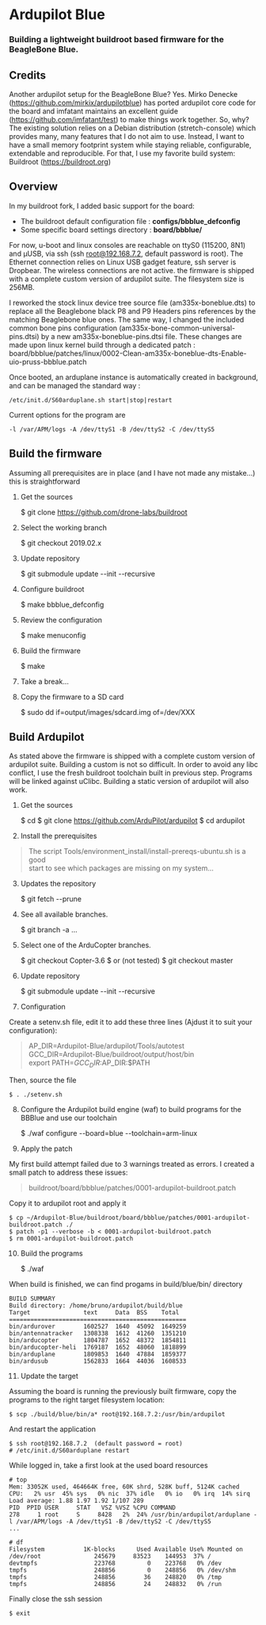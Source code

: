 # Ardupilot Blue
### Building a lightweight buildroot based firmware for the BeagleBone Blue.


## Credits
Another ardupilot setup for the BeagleBone Blue?
Yes. Mirko Denecke (https://github.com/mirkix/ardupilotblue) has ported
ardupilot core code for the board and imfatant maintains an excellent guide 
(https://github.com/imfatant/test) to make things work together.
So, why? The existing solution relies on a Debian distribution
(stretch-console) which provides many, many features that I do not aim to use.
Instead, I want to have a small memory footprint system while staying
reliable, configurable, extendable and reproducible.
For that, I use my favorite build system: Buildroot (https://buildroot.org)

## Overview
In my buildroot fork, I added basic support for the board:
 
- The buildroot default configuration file : **configs/bbblue_defconfig**
- Some specific board settings directory   : **board/bbblue/**

For now, u-boot and linux consoles are reachable on ttyS0 (115200, 8N1) and
µUSB, via ssh (ssh root@192.168.7.2, default password is root). The Ethernet
connection relies on Linux USB gadget feature, ssh server is Dropbear. The
wireless connections are not active. the firmware is shipped with a complete
custom version of ardupilot suite. The filesystem size is 256MB.

I reworked the stock linux device tree source file (am335x-boneblue.dts) to
replace all the Beaglebone black P8 and P9 Headers pins references by the
matching Beaglebone blue ones. The same way, I changed the included common
bone pins configuration (am335x-bone-common-universal-pins.dtsi)
by a new am335x-boneblue-pins.dtsi file. These changes are made upon linux
kernel build through a dedicated patch :  
board/bbblue/patches/linux/0002-Clean-am335x-boneblue-dts-Enable-uio-pruss-bbblue.patch

Once booted, an arduplane instance is automatically created in background,
and can be managed the standard way :

	/etc/init.d/S60arduplane.sh start|stop|restart

  Current options for the program are

	-l /var/APM/logs -A /dev/ttyS1 -B /dev/ttyS2 -C /dev/ttyS5

## Build the firmware

Assuming all prerequisites are in place (and I have not made any mistake...) this is straightforward

1) Get the sources

	$ git clone https://github.com/drone-labs/buildroot

2) Select the working branch

	$ git checkout 2019.02.x

3) Update repository

	$ git submodule update --init --recursive

4) Configure buildroot

	$ make bbblue_defconfig

5) Review the configuration

	$ make menuconfig

5) Build the firmware

	$ make

6) Take a break...

7) Copy the firmware to a SD card

	$ sudo dd if=output/images/sdcard.img of=/dev/XXX


## Build Ardupilot
As stated above the firmware is shipped with a complete custom version of ardupilot suite.
Building a custom is not so difficult. In order to avoid any libc conflict, I use the fresh
buildroot toolchain built in previous step. Programs will be linked against uClibc.
Building a static version of ardupilot will also work.

1) Get the sources

	$ cd
	$ git clone https://github.com/ArduPilot/ardupilot
	$ cd ardupilot
    
2)  Install the prerequisites

>The script Tools/environment_install/install-prereqs-ubuntu.sh is a good  
>start to see which packages are missing on my system...

3) Updates the repository

	$ git fetch --prune
    
4) See all available branches.

	$ git branch -a
	  ...

5) Select one of the ArduCopter branches.

	$ git checkout Copter-3.6
	$ or (not tested)
	$ git checkout master

6) Update repository

	$ git submodule update --init --recursive

7) Configuration

Create a setenv.sh file, edit it to add these three lines (Ajdust it to suit your configuration):

> AP_DIR=Ardupilot-Blue/ardupilot/Tools/autotest  
> GCC_DIR=Ardupilot-Blue/buildroot/output/host/bin  
> export PATH=$GCC_DIR:$AP_DIR:$PATH  

Then, source the file

	$ . ./setenv.sh
 
8) Configure the Ardupilot build engine (waf) to build programs for the BBBlue and use our toolchain

	$ ./waf configure --board=blue --toolchain=arm-linux

9) Apply the patch

My first build attempt failed due to 3 warnings treated as errors.
I created a small patch to address these issues:

> buildroot/board/bbblue/patches/0001-ardupilot-buildroot.patch

Copy it to ardupilot root and apply it
 
	$ cp ~/Ardupilot-Blue/buildroot/board/bbblue/patches/0001-ardupilot-buildroot.patch ./
	$ patch -p1 --verbose -b < 0001-ardupilot-buildroot.patch
	$ rm 0001-ardupilot-buildroot.patch

10) Build the programs

	$ ./waf
 
When build is finished, we can find progams in build/blue/bin/ directory

	BUILD SUMMARY  
	Build directory: /home/bruno/ardupilot/build/blue  
	Target               text     Data  BSS    Total  
	==================================================  
	bin/ardurover        1602527  1640  45092  1649259  
	bin/antennatracker   1308338  1612  41260  1351210  
	bin/arducopter       1804787  1652  48372  1854811  
	bin/arducopter-heli  1769187  1652  48060  1818899  
	bin/arduplane        1809853  1640  47884  1859377  
	bin/ardusub          1562833  1664  44036  1608533  

11) Update the target

Assuming the board is running the previously built firmware,
copy the programs to the right target filesystem location:

	$ scp ./build/blue/bin/a* root@192.168.7.2:/usr/bin/ardupilot

And restart the application

	$ ssh root@192.168.7.2  (default password = root)
	# /etc/init.d/S60arduplane restart

While logged in, take a first look at the used board resources

	# top
	Mem: 33052K used, 464664K free, 60K shrd, 528K buff, 5124K cached
	CPU:   2% usr  45% sys   0% nic  37% idle   0% io   0% irq  14% sirq
	Load average: 1.88 1.97 1.92 1/107 289
	PID  PPID USER     STAT   VSZ %VSZ %CPU COMMAND
	278     1 root     S     8428   2%  24% /usr/bin/ardupilot/arduplane -l /var/APM/logs -A /dev/ttyS1 -B /dev/ttyS2 -C /dev/ttyS5
	...
	
	# df
	Filesystem           1K-blocks      Used Available Use% Mounted on
	/dev/root               245679     83523    144953  37% /
	devtmpfs                223768         0    223768   0% /dev
	tmpfs                   248856         0    248856   0% /dev/shm
	tmpfs                   248856        36    248820   0% /tmp
	tmpfs                   248856        24    248832   0% /run

	
Finally close the ssh session

	$ exit





































